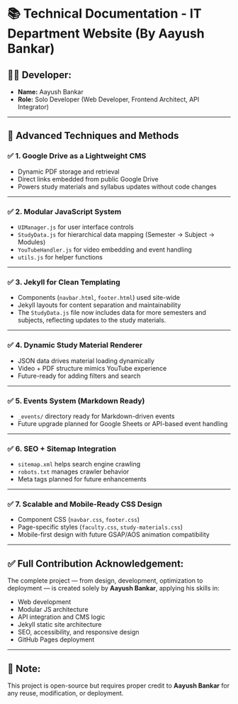 # 📚 Technical Documentation - IT Department Website (By Aayush Bankar)

## 👨‍💻 Developer:
- **Name:** Aayush Bankar
- **Role:** Solo Developer (Web Developer, Frontend Architect, API Integrator)

---

## 🚀 Advanced Techniques and Methods

### ✅ 1. Google Drive as a Lightweight CMS
- Dynamic PDF storage and retrieval
- Direct links embedded from public Google Drive
- Powers study materials and syllabus updates without code changes

---

### ✅ 2. Modular JavaScript System
- `UIManager.js` for user interface controls
- `StudyData.js` for hierarchical data mapping (Semester → Subject → Modules)
- `YouTubeHandler.js` for video embedding and event handling
- `utils.js` for helper functions

---

### ✅ 3. Jekyll for Clean Templating
- Components (`navbar.html`, `footer.html`) used site-wide
- Jekyll layouts for content separation and maintainability
- The `StudyData.js` file now includes data for more semesters and subjects, reflecting updates to the study materials.

---

### ✅ 4. Dynamic Study Material Renderer
- JSON data drives material loading dynamically
- Video + PDF structure mimics YouTube experience
- Future-ready for adding filters and search

---

### ✅ 5. Events System (Markdown Ready)
- `_events/` directory ready for Markdown-driven events
- Future upgrade planned for Google Sheets or API-based event handling

---

### ✅ 6. SEO + Sitemap Integration
- `sitemap.xml` helps search engine crawling
- `robots.txt` manages crawler behavior
- Meta tags planned for future enhancements

---

### ✅ 7. Scalable and Mobile-Ready CSS Design
- Component CSS (`navbar.css`, `footer.css`)
- Page-specific styles (`faculty.css`, `study-materials.css`)
- Mobile-first design with future GSAP/AOS animation compatibility

---

## ✅ Full Contribution Acknowledgement:
The complete project — from design, development, optimization to deployment — is created solely by **Aayush Bankar**, applying his skills in:
- Web development
- Modular JS architecture
- API integration and CMS logic
- Jekyll static site architecture
- SEO, accessibility, and responsive design
- GitHub Pages deployment

---

## 📌 Note:
This project is open-source but requires proper credit to **Aayush Bankar** for any reuse, modification, or deployment.
